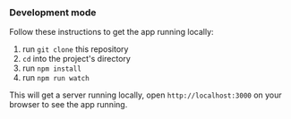 
### Development mode

Follow these instructions to get the app running locally:

1. run `git clone` this repository
1. `cd` into the project's directory
1. run `npm install`
1. run `npm run watch`

This will get a server running locally, open `http://localhost:3000` on your browser to see the app running.



